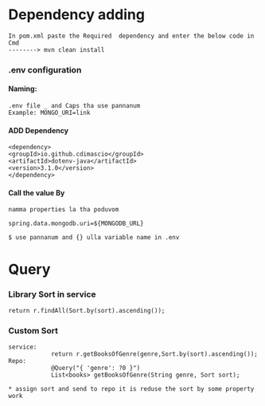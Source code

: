 # Dependency adding

    In pom.xml paste the Required  dependency and enter the below code in Cmd     
    --------> mvn clean install


### .env configuration
#### Naming:

    .env file _ and Caps tha use pannanum
    Example: MONGO_URI=link

####    ADD Dependency 

    <dependency>
    <groupId>io.github.cdimascio</groupId>
    <artifactId>dotenv-java</artifactId>
    <version>3.1.0</version>
    </dependency>
#### Call the value By

    namma properties la tha poduvom 

    spring.data.mongodb.uri=${MONGODB_URL}
    
    $ use pannanum and {} ulla variable name in .env

# Query

### Library Sort in service
    return r.findAll(Sort.by(sort).ascending());
### Custom Sort
    service: 
                return r.getBooksOfGenre(genre,Sort.by(sort).ascending());
    Repo:
                @Query("{ 'genre': ?0 }")
	            List<books> getBooksOfGenre(String genre, Sort sort);

    * assign sort and send to repo it is reduse the sort by some property work